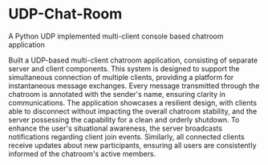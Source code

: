 # UDP-Chat-Room
A Python UDP implemented multi-client console based chatroom application

Built a UDP-based multi-client chatroom application, consisting of separate server and client components. This system is designed to support the simultaneous connection of multiple clients, providing a platform for instantaneous message exchanges. Every message transmitted through the chatroom is annotated with the sender's name, ensuring clarity in communications. The application showcases a resilient design, with clients able to disconnect without impacting the overall chatroom stability, and the server possessing the capability for a clean and orderly shutdown. To enhance the user's situational awareness, the server broadcasts notifications regarding client join events. Similarly, all connected clients receive updates about new participants, ensuring all users are consistently informed of the chatroom's active members.
